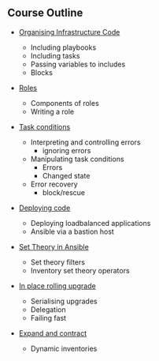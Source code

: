 ## Course Outline


* [Organising Infrastructure Code](includes.md)
    * Including playbooks
    * Including tasks
    * Passing variables to includes
    * Blocks



* [Roles](roles.md)
  * Components of roles
  * Writing a role



* [Task conditions](error-state.md)
  * Interpreting and controlling errors
    - ignoring errors
  * Manipulating task conditions
    - Errors
    - Changed state
  * Error recovery
    - block/rescue


* [Deploying code](deploying-code.md)
  *  Deploying loadbalanced applications
  *  Ansible via a bastion host


* [Set Theory in Ansible](group-set-theory.md)
  *  Set theory filters
  *  Inventory set theory operators


* [In place rolling upgrade](upgrade-strategies-pt1.md)
  *  Serialising upgrades
  *  Delegation
  *  Failing fast


* [Expand and contract](upgrade-strategies-pt2.md)
  * Dynamic inventories
